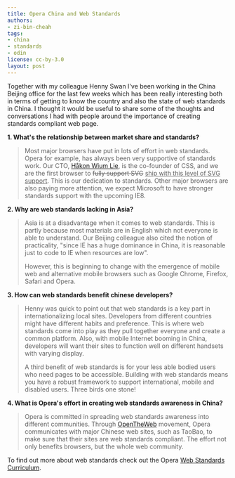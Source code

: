 ```yaml
---
title: Opera China and Web Standards
authors:
- zi-bin-cheah
tags:
- china
- standards
- odin
license: cc-by-3.0
layout: post
---
```


<p>
Together with my colleague Henny Swan I&#39;ve been working in the China Beijing office for the last few weeks which has been really interesting both in terms of getting to know the country and also the state of web standards in China. I thought it would be useful to share some of the thoughts and conversations I had with people around the importance of creating standards compliant web page.
</p>
<b>
1. What&#39;s the relationship between market share and standards?
</b>
<blockquote>
<p>
Most major browsers have put in lots of effort in web standards. Opera for example, has always been very supportive of standards work. Our CTO, <a href="http://people.opera.com/howcome/">Håkon Wium Lie</a>, is the co-founder of CSS, and we are the first browser to <del>fully support SVG</del> <ins>ship with this level of SVG support</ins>. This is our dedication to standards. Other major browsers are also paying more attention, we expect Microsoft to have stronger standards support with the upcoming IE8.
</p>
</blockquote>
<b>
2. Why are web standards lacking in Asia?
</b>
<blockquote>
<p>
Asia is at a disadvantage when it comes to web standards. This is partly because most materials are in English which not everyone is able to understand. Our Beijing colleague also cited the notion of practicality, &quot;since IE has a huge dominance in China, it is reasonable just to code to IE when resources are low&quot;.
</p>
<p>
However, this is beginning to change with the emergence of mobile web and alternative mobile browsers such as Google Chrome, Firefox, Safari and Opera.
</p>
</blockquote>
<b>
3. How can web standards benefit chinese developers?
</b>
<blockquote>
<p>
Henny was quick to point out that web standards is a key part in internationalizing local sites. Developers from different countries might have different habits and preference. This is where web standards come into play as they pull together everyone and create a common platform. Also, with mobile Internet booming in China, developers will want their sites to function well on different handsets with varying display.
</p>
<p>
A third benefit of web standards is for your less able bodied users who need pages to be accessible. Building with web standards means you have a robust framework to support international, mobile and disabled users. Three birds one stone!
</p>
</blockquote>
<b>
4. What is Opera&#39;s effort in creating web standards awareness in China?
</b>
<blockquote>
<p>
Opera is committed in spreading web standards awareness into different communities. Through <a href="http://my.opera.com/community/openweb/">OpenTheWeb</a>  movement, Opera communicates with major Chinese web sites, such as TaoBao, to make sure that their sites are web standards compliant. The effort not only benefits browsers, but the whole web community.
</p>
</blockquote>
<p>
To find out more about web standards check out the Opera <a href="http://www.opera.com/wsc/">Web Standards Curriculum</a>.
</p>
